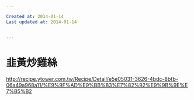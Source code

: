 ```yaml
---

Created at: 2014-01-14
Last updated at: 2014-01-14


---
```


# 韭黃炒雞絲


http://recipe.ytower.com.tw/Recipe/Detail/e5e05031-3626-4bdc-8bfb-06a49a968a11/%E9%9F%AD%E9%BB%83%E7%82%92%E9%9B%9E%E7%B5%B2

